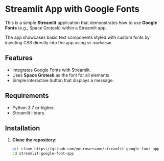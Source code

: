 # Streamlit App with Google Fonts

This is a simple **Streamlit** application that demonstrates how to use **Google Fonts** (e.g., Space Grotesk) within a Streamlit app.

 The app showcases basic text components styled with custom fonts by injecting CSS directly into the app using `st.markdown`.

## Features

- Integrates Google Fonts with Streamlit.
- Uses **Space Grotesk** as the font for all elements.
- Simple interactive button that displays a message.

## Requirements

- Python 3.7 or higher.
- Streamlit library.

## Installation

1. **Clone the repository**:

   ```bash
   git clone https://github.com/yourusername/streamlit-google-font-app.git
   cd streamlit-google-font-app
